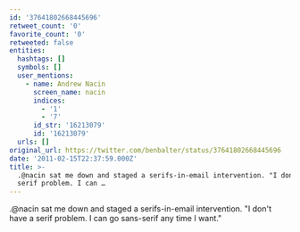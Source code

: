 ```yaml
---
id: '37641802668445696'
retweet_count: '0'
favorite_count: '0'
retweeted: false
entities:
  hashtags: []
  symbols: []
  user_mentions:
    - name: Andrew Nacin
      screen_name: nacin
      indices:
        - '1'
        - '7'
      id_str: '16213079'
      id: '16213079'
  urls: []
original_url: https://twitter.com/benbalter/status/37641802668445696
date: '2011-02-15T22:37:59.000Z'
title: >-
  .@nacin sat me down and staged a serifs-in-email intervention. "I don't have a
  serif problem. I can …
---
```


.@nacin sat me down and staged a serifs-in-email intervention. "I don't have a serif problem. I can go sans-serif any time I want."